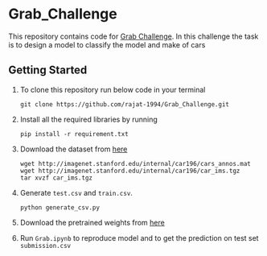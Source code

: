 # Grab_Challenge

<a>This repository contains code for [Grab Challenge](https://www.aiforsea.com/). In this challenge the task is to design a model to classify the model and make of cars</a>

## Getting Started

1. To clone this repository run below code in your terminal

      ```
      git clone https://github.com/rajat-1994/Grab_Challenge.git
      ```

2. Install all the required libraries by running

      ```
      pip install -r requirement.txt
      ```

3. Download the dataset from [here](https://ai.stanford.edu/~jkrause/cars/car_dataset.html)

      ```
      wget http://imagenet.stanford.edu/internal/car196/cars_annos.mat
      wget http://imagenet.stanford.edu/internal/car196/car_ims.tgz
      tar xvzf car_ims.tgz
      ```
4. Generate `test.csv` and `train.csv`.
      ```
      python generate_csv.py
      ```
5. Download the pretrained weights from [here](https://drive.google.com/file/d/1qwT_rcfijlFv5GxlIejENFh6qOzsdsY8/view?usp=sharing)

6. Run `Grab.ipynb` to reproduce model and to get the prediction on test set `submission.csv`
